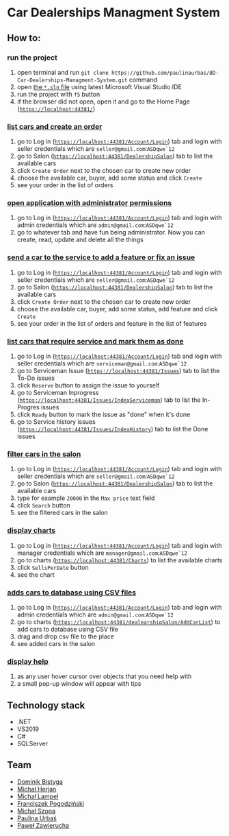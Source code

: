
# Car Dealerships Managment System

## How to:

### run the project
1. open terminal and run `git clone https://github.com/paulinaurbas/BD-Car-Dealerships-Managment-System.git` command
2. open [the `*.sln` file](https://github.com/paulinaurbas/BD-Car-Dealerships-Managment-System/blob/master/BD-CDMS/BD-CDMS.sln) using latest Microsoft Visual Studio IDE
3. run the project with `f5` button
4. if the browser did not open, open it and go to the Home Page ([`https://localhost:44381/`](https://localhost:44381/))

### [list cars and create an order](https://github.com/paulinaurbas/BD-Car-Dealerships-Managment-System/issues/5)
1. go to Log in ([`https://localhost:44381/Account/Login`](https://localhost:44381/Account/Login)) tab and login with seller credentials which are ```seller@gmail.com```:```ASDqwe`12```
2. go to Salon ([`https://localhost:44381/DealershipSalon`](https://localhost:44381/DealershipSalon)) tab to list the available cars
3. click `Create Order` next to the chosen car to create new order
4. choose the available car, buyer, add some status and click `Create`
5. see your order in the list of orders

### [open application with administrator permissions](https://github.com/paulinaurbas/BD-Car-Dealerships-Managment-System/issues/2)
1. go to Log in ([`https://localhost:44381/Account/Login`](https://localhost:44381/Account/Login)) tab and login with admin credentials which are ```admin@gmail.com```:```ASDqwe`12```
2. go to whatever tab and have fun being administrator. Now you can create, read, update and delete all the things

### [send a car to the service to add a feature or fix an issue](https://github.com/paulinaurbas/BD-Car-Dealerships-Managment-System/issues/6)
1. go to Log in ([`https://localhost:44381/Account/Login`](https://localhost:44381/Account/Login)) tab and login with seller credentials which are ```seller@gmail.com```:```ASDqwe`12```
2. go to Salon ([`https://localhost:44381/DealershipSalon`](https://localhost:44381/DealershipSalon)) tab to list the available cars
3. click `Create Order` next to the chosen car to create new order
4. choose the available car, buyer, add some status, add feature and click `Create`
5. see your order in the list of orders and feature in the list of features

### [list cars that require service and mark them as done](https://github.com/paulinaurbas/BD-Car-Dealerships-Managment-System/issues/4)
1. go to Log in ([`https://localhost:44381/Account/Login`](https://localhost:44381/Account/Login)) tab and login with seller credentials which are ```serviceman@gmail.com```:```ASDqwe`12```
2. go to Serviceman Issue ([`https://localhost:44381/Issues`](https://localhost:44381/Issue)) tab to list the To-Do issues
3. click `Reserve` button to assign the issue to yourself
4. go to Serviceman Inprogress ([`https://localhost:44381/Issues/IndexServiceman`](https://localhost:44381/Issue/IndexServiceman)) tab to list the In-Progres issues
5. click `Ready` button to mark the issue as "done" when it's done
6. go to Service history issues ([`https://localhost:44381/Issues/IndexHistory`](https://localhost:44381/Issue/IndexHistory)) tab to list the Done issues

### [filter cars in the salon](https://github.com/paulinaurbas/BD-Car-Dealerships-Managment-System/issues/7)
1. go to Log in ([`https://localhost:44381/Account/Login`](https://localhost:44381/Account/Login)) tab and login with seller credentials which are ```seller@gmail.com```:```ASDqwe`12```
2. go to Salon ([`https://localhost:44381/DealershipSalon`](https://localhost:44381/DealershipSalon)) tab to list the available cars
3. type for example `20000` in the `Max price` text field
4. click `Search` button
5. see the filtered cars in the salon

### [display charts](https://github.com/paulinaurbas/BD-Car-Dealerships-Managment-System/issues/1)
1. go to Log in ([`https://localhost:44381/Account/Login`](https://localhost:44381/Account/Login)) tab and login with manager credentials which are ```manager@gmail.com```:```ASDqwe`12```
2. go to charts ([`https://localhost:44381/Charts`](https://localhost:44381/Charts)) to list the available charts
3. click `SellsPerDate` button
4. see the chart

### [adds cars to database using CSV files](https://github.com/paulinaurbas/BD-Car-Dealerships-Managment-System/issues/3)
1. go to Log in ([`https://localhost:44381/Account/Login`](https://localhost:44381/Account/Login)) tab and login with admin credentials which are ```admin@gmail.com```:```ASDqwe`12```
2. go to charts ([`https://localhost:44381/dealearshipSalon/AddCarList`](https://localhost:44381/DealershipSalon/AddCarList)) to add cars to database using CSV file
3. drag and drop csv file to the place 
4. see added cars in the salon 

### [display help](https://github.com/paulinaurbas/BD-Car-Dealerships-Managment-System/issues/22)
1. as any user hover cursor over objects that you need help with
2. a small pop-up window will appear with tips

## Technology stack
- .NET
- VS2019
- C#
- SQLServer

## Team
- [Dominik Bistyga](https://github.com/dominikbis)
- [Michał Herjan](https://github.com/Argo123)
- [Michał Lampel](https://github.com/Swagsen)
- [Franciszek Pogodziński](https://github.com/franpog859)
- [Michał Szopa](https://github.com/SchopenXD)
- [Paulina Urbaś](https://github.com/paulinaurbas)
- [Paweł Zawierucha](https://github.com/PawZawDev)
